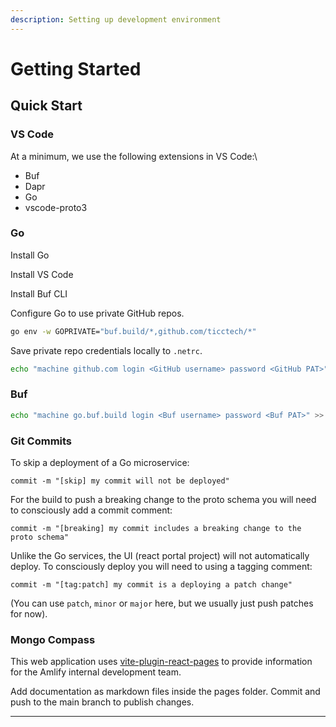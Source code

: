 ```yaml
---
description: Setting up development environment
---
```


# Getting Started

## Quick Start

### VS Code

At a minimum, we use the following extensions in VS Code:\


* Buf
* Dapr
* Go
* vscode-proto3

### Go

Install Go

Install VS Code

Install Buf CLI

Configure Go to use private GitHub repos.

```bash
go env -w GOPRIVATE="buf.build/*,github.com/ticctech/*"
```

Save private repo credentials locally to `.netrc`.&#x20;

```bash
echo "machine github.com login <GitHub username> password <GitHub PAT>" >> ~/.netrc
```

### Buf

```bash
echo "machine go.buf.build login <Buf username> password <Buf PAT>" >> ~/.netrc
```

### Git Commits

To skip a deployment of a Go microservice:

```
commit -m "[skip] my commit will not be deployed"
```

For the build to push a breaking change to the proto schema you will need to consciously add a commit comment:

```
commit -m "[breaking] my commit includes a breaking change to the proto schema"
```

Unlike the Go services, the UI (react portal project) will not automatically deploy. To consciously deploy you will need to using a tagging comment:

```
commit -m "[tag:patch] my commit is a deploying a patch change"
```

(You can use `patch`, `minor` or `major` here, but we usually just push patches for now).&#x20;

### Mongo Compass



This web application uses [vite-plugin-react-pages](https://github.com/vitejs/vite-plugin-react-pages) to provide information for the Amlify internal development team.

Add documentation as markdown files inside the pages folder. Commit and push to the main branch to publish changes.



***
